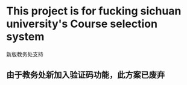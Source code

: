 # This project is for fucking sichuan university's Course selection system

新版教务处支持

## 由于教务处新加入验证码功能，此方案已废弃
